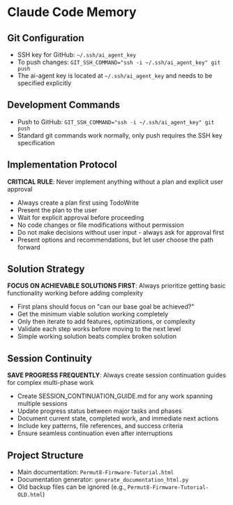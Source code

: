 # Claude Code Memory

## Git Configuration
- SSH key for GitHub: `~/.ssh/ai_agent_key`
- To push changes: `GIT_SSH_COMMAND="ssh -i ~/.ssh/ai_agent_key" git push`
- The ai-agent key is located at `~/.ssh/ai_agent_key` and needs to be specified explicitly

## Development Commands
- Push to GitHub: `GIT_SSH_COMMAND="ssh -i ~/.ssh/ai_agent_key" git push`
- Standard git commands work normally, only push requires the SSH key specification

## Implementation Protocol
**CRITICAL RULE**: Never implement anything without a plan and explicit user approval
- Always create a plan first using TodoWrite
- Present the plan to the user
- Wait for explicit approval before proceeding
- No code changes or file modifications without permission
- Do not make decisions without user input - always ask for approval first
- Present options and recommendations, but let user choose the path forward

## Solution Strategy
**FOCUS ON ACHIEVABLE SOLUTIONS FIRST**: Always prioritize getting basic functionality working before adding complexity
- First plans should focus on "can our base goal be achieved?"
- Get the minimum viable solution working completely
- Only then iterate to add features, optimizations, or complexity
- Validate each step works before moving to the next level
- Simple working solution beats complex broken solution

## Session Continuity
**SAVE PROGRESS FREQUENTLY**: Always create session continuation guides for complex multi-phase work
- Create SESSION_CONTINUATION_GUIDE.md for any work spanning multiple sessions
- Update progress status between major tasks and phases
- Document current state, completed work, and immediate next actions
- Include key patterns, file references, and success criteria
- Ensure seamless continuation even after interruptions

## Project Structure
- Main documentation: `Permut8-Firmware-Tutorial.html`
- Documentation generator: `generate_documentation_html.py`
- Old backup files can be ignored (e.g., `Permut8-Firmware-Tutorial-OLD.html`)